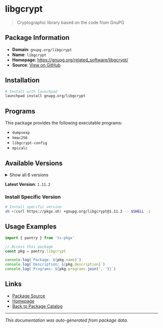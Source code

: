 # libgcrypt

> Cryptographic library based on the code from GnuPG

## Package Information

- **Domain**: `gnupg.org/libgcrypt`
- **Name**: `libgcrypt`
- **Homepage**: https://gnupg.org/related_software/libgcrypt/
- **Source**: [View on GitHub](https://github.com/pkgxdev/pantry/tree/main/projects/gnupg.org/libgcrypt/package.yml)

## Installation

```bash
# Install with launchpad
launchpad install gnupg.org/libgcrypt
```

## Programs

This package provides the following executable programs:

- `dumpsexp`
- `hmac256`
- `libgcrypt-config`
- `mpicalc`

## Available Versions

<details>
<summary>Show all 6 versions</summary>

- `1.11.2`, `1.11.1`, `1.11.0`, `1.10.3`, `1.10.1`
- `1.8.12`

</details>

**Latest Version**: `1.11.2`

### Install Specific Version

```bash
# Install specific version
sh <(curl https://pkgx.sh) +gnupg.org/libgcrypt@1.11.2 -- $SHELL -i
```

## Usage Examples

```typescript
import { pantry } from 'ts-pkgx'

// Access this package
const pkg = pantry.libgcrypt

console.log(`Package: ${pkg.name}`)
console.log(`Description: ${pkg.description}`)
console.log(`Programs: ${pkg.programs.join(', ')}`)
```

## Links

- [Package Source](https://github.com/pkgxdev/pantry/tree/main/projects/gnupg.org/libgcrypt/package.yml)
- [Homepage](https://gnupg.org/related_software/libgcrypt/)
- [Back to Package Catalog](../../../package-catalog.md)

---

*This documentation was auto-generated from package data.*
